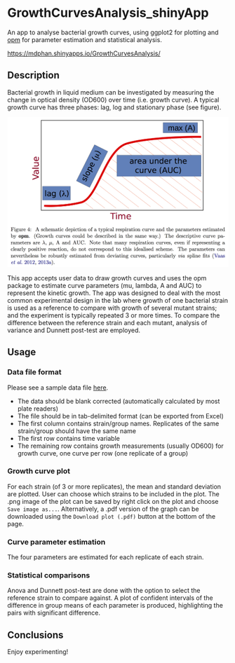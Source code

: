 GrowthCurvesAnalysis_shinyApp
=============================

An app to analyse bacterial growth curves, using ggplot2 for plotting and [opm](http://www.dsmz.de/research/microorganisms/projects/analysis-of-omnilog-phenotype-microarray-data.html) for parameter estimation and statistical analysis.

https://mdphan.shinyapps.io/GrowthCurvesAnalysis/

## Description

Bacterial growth in liquid medium can be investigated by measuring the change in optical density (OD600) over time (i.e. growth curve). A typical growth curve has three phases: lag, log and stationary phase (see figure). 

![Growth curve parameters explained](growth_curve_params.png)

This app accepts user data to draw growth curves and uses the opm package to estimate curve parameters (mu, lambda, A and AUC) to represent the kinetic growth. The app was designed to deal with the most common experimental design in the lab where growth of one bacterial strain is used as a reference to compare with growth of several mutant strains; and the experiment is typically repeated 3 or more times. To compare the difference between the reference strain and each mutant, analysis of variance and Dunnett post-test are employed. 

## Usage

### Data file format

Please see a sample data file [here](https://github.com/mdphan/GrowthCurvesAnalysis_shinyApp/blob/master/sample_data.txt).

- The data should be blank corrected (automatically calculated by most plate readers)
- The file should be in tab-delimited format (can be exported from Excel)
- The first column contains strain/group names. Replicates of the same strain/group should have the same name
- The first row contains time variable
- The remaining row contains growth measurements (usually OD600) for growth curve, one curve per row (one replicate of a group)

### Growth curve plot

For each strain (of 3 or more replicates), the mean and standard deviation are plotted. User can choose which strains to be included in the plot. The .png image of the plot can be saved by right click on the plot and choose `Save image as...`. Alternatively, a .pdf version of the graph can be downloaded using the `Download plot (.pdf)` button at the bottom of the page. 

### Curve parameter estimation

The four parameters are estimated for each replicate of each strain.

### Statistical comparisons

Anova and Dunnett post-test are done with the option to select the reference strain to compare against. A plot of confident intervals of the difference in group means of each parameter is produced, highlighting the pairs with significant difference.

## Conclusions

Enjoy experimenting!

